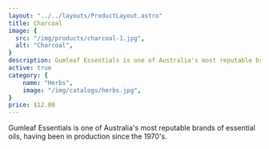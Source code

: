 ```yaml
---
layout: "../../layouts/ProductLayout.astro"
title: Charcoal
image: {
  src: "/img/products/charcoal-1.jpg",
  alt: "Charcoal",
}
description: Gumleaf Essentials is one of Australia's most reputable brands of essential oils
active: true
category: {
    name: "Herbs",
    image: "/img/catalogs/herbs.jpg",
}
price: $12.00
---
```


Gumleaf Essentials is one of Australia's most reputable brands of essential oils, having been in production since the 1970's.

